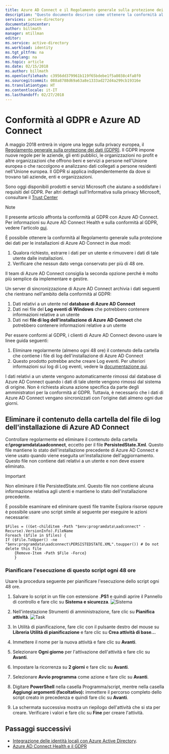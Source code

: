 ```yaml
---
title: Azure AD Connect e il Regolamento generale sulla protezione dei dati | Microsoft Docs
description: "Questo documento descrive come ottenere la conformità al GDPR con Azure AD Connect."
services: active-directory
documentationcenter: 
author: billmath
manager: mtillman
editor: 
ms.service: active-directory
ms.workload: identity
ms.tgt_pltfrm: na
ms.devlang: na
ms.topic: article
ms.date: 02/15/2018
ms.author: billmath
ms.openlocfilehash: c3956dd379961b119f65bdebe1f5a8038c4fa8f0
ms.sourcegitcommit: 088a8788d69a63a8e1333ad272d4a299cb19316e
ms.translationtype: HT
ms.contentlocale: it-IT
ms.lasthandoff: 02/27/2018
---
```

# <a name="gdpr-compliance-and-azure-ad-connect"></a>Conformità al GDPR e Azure AD Connect 

A maggio 2018 entrerà in vigore una legge sulla privacy europea, il [Regolamento generale sulla protezione dei dati (GDPR)](http://ec.europa.eu/justice/data-protection/reform/index_en.htm). Il GDPR impone nuove regole per le aziende, gli enti pubblici, le organizzazioni no profit e altre organizzazioni che offrono beni e servizi a persone nell'Unione europea o che raccolgono e analizzano dati collegati a persone residenti nell'Unione europea. Il GDPR si applica indipendentemente da dove si trovano tali aziende, enti e organizzazioni. 

Sono oggi disponibili prodotti e servizi Microsoft che aiutano a soddisfare i requisiti del GDPR. Per altri dettagli sull'Informativa sulla privacy Microsoft, consultare il [Trust Center](https://www.microsoft.com/trustcenter)

>[!NOTE] 
>Il presente articolo affronta la conformità al GDPR con Azure AD Connect.  Per informazioni su Azure AD Connect Health e sulla conformità al GDPR, vedere l'articolo [qui](../../active-directory/connect-health/active-directory-aadconnect-health-gdpr.md).

È possibile ottenere la conformità al Regolamento generale sulla protezione dei dati per le installazioni di Azure AD Connect in due modi:

1.  Qualora richiesto, estrarre i dati per un utente e rimuovere i dati di tale utente dalle installazioni.
2.  Verificare che nessun dato venga conservato per più di 48 ore.

Il team di Azure AD Connect consiglia la seconda opzione perché è molto più semplice da implementare e gestire.

Un server di sincronizzazione di Azure AD Connect archivia i dati seguenti che rientrano nell'ambito della conformità al GDPR:
1.  Dati relativi a un utente nel **database di Azure AD Connect**
2.  Dati nei file del **Log eventi di Windows** che potrebbero contenere informazioni relative a un utente
3.  Dati nei **file di log dell'installazione di Azure AD Connect** che potrebbero contenere informazioni relative a un utente

Per essere conformi al GDPR, i clienti di Azure AD Connect devono usare le linee guida seguenti:
1.  Eliminare regolarmente (almeno ogni 48 ore) il contenuto della cartella che contiene i file di log dell'installazione di Azure AD Connect
2.  Questo prodotto potrebbe anche creare Log eventi.  Per ulteriori informazioni sui log di Log eventi, vedere la [documentazione qui](https://msdn.microsoft.com/library/windows/desktop/aa385780.aspx).

I dati relativi a un utente vengono automaticamente rimossi dal database di Azure AD Connect quando i dati di tale utente vengono rimossi dal sistema di origine. Non è richiesta alcuna azione specifica da parte degli amministratori per la conformità al GDPR.  Tuttavia, è necessario che i dati di Azure AD Connect vengano sincronizzati con l'origine dati almeno ogni due giorni.

## <a name="delete-the-azure-ad-connect-installation-log-file-folder-contents"></a>Eliminare il contenuto della cartella del file di log dell'installazione di Azure AD Connect
Controllare regolarmente ed eliminare il contenuto della cartella **c:\programdata\aadconnect**, eccetto per il file **PersistedState.Xml**. Questo file mantiene lo stato dell'installazione precedente di Azure AD Connect e viene usato quando viene eseguita un'installazione dell'aggiornamento. Questo file non contiene dati relativi a un utente e non deve essere eliminato.

>[!IMPORTANT]
>Non eliminare il file PersistedState.xml.  Questo file non contiene alcuna informazione relativa agli utenti e mantiene lo stato dell'installazione precedente.

È possibile esaminare ed eliminare questi file tramite Esplora risorse oppure è possibile usare uno script simile al seguente per eseguire le azioni necessarie:


```
$Files = ((Get-childitem -Path "$env:programdata\aadconnect" -Recurse).VersionInfo).FileName
Foreach ($file in $files) {
If ($File.ToUpper() -ne "$env:programdata\aadconnect\PERSISTEDSTATE.XML".toupper()) # Do not delete this file
    {Remove-Item -Path $File -Force}
    } 
```

### <a name="schedule-this-script-to-run-every-48-hours"></a>Pianificare l'esecuzione di questo script ogni 48 ore
Usare la procedura seguente per pianificare l'esecuzione dello script ogni 48 ore.

1.  Salvare lo script in un file con estensione **&#46;PS1** e quindi aprire il Pannello di controllo e fare clic su **Sistema e sicurezza**.
    ![Sistema](media\active-directory-aadconnect-gdpr\gdpr2.png)

2.  Nell'intestazione Strumenti di amministrazione, fare clic su **Pianifica attività**.
    ![Task](media\active-directory-aadconnect-gdpr\gdpr3.png)
3.  In Utilità di pianificazione, fare clic con il pulsante destro del mouse su **Libreria Utilità di pianificazione** e fare clic su **Crea attività di base...**
4.  Immettere il nome per la nuova attività e fare clic su **Avanti**.
5.  Selezionare **Ogni giorno** per l'attivazione dell'attività e fare clic su **Avanti**.
6.  Impostare la ricorrenza su **2 giorni** e fare clic su **Avanti**.
7.  Selezionare **Avvio programma** come azione e fare clic su **Avanti**.
8.  Digitare **PowerShell** nella casella Programma/script, mentre nella casella **Aggiungi argomenti (facoltativo):** immettere il percorso completo dello script creato in precedenza e quindi fare clic su **Avanti**.
9.  La schermata successiva mostra un riepilogo dell'attività che si sta per creare. Verificare i valori e fare clic su **Fine** per creare l'attività.



## <a name="next-steps"></a>Passaggi successivi
- [Integrazione delle identità locali con Azure Active Directory](active-directory-aadconnect.md).
- [Azure AD Connect Health e il GDPR](../../active-directory/connect-health/active-directory-aadconnect-health-gdpr.md)
